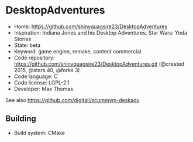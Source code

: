 # DesktopAdventures

- Home: https://github.com/shinyquagsire23/DesktopAdventures
- Inspiration: Indiana Jones and his Desktop Adventures, Star Wars: Yoda Stories
- State: beta
- Keyword: game engine, remake, content commercial
- Code repository: https://github.com/shinyquagsire23/DesktopAdventures.git (@created 2015, @stars 40, @forks 3)
- Code language: C
- Code license: LGPL-2.1
- Developer: Max Thomas

See also https://github.com/digitall/scummvm-deskadv

## Building

- Build system: CMake
